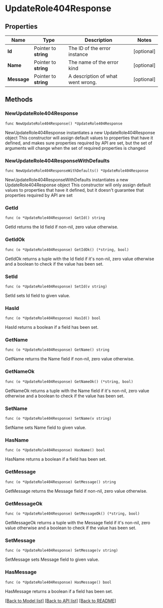 # UpdateRole404Response

## Properties

Name | Type | Description | Notes
------------ | ------------- | ------------- | -------------
**Id** | Pointer to **string** | The ID of the error instance | [optional] 
**Name** | Pointer to **string** | The name of the error kind | [optional] 
**Message** | Pointer to **string** | A description of what went wrong. | [optional] 

## Methods

### NewUpdateRole404Response

`func NewUpdateRole404Response() *UpdateRole404Response`

NewUpdateRole404Response instantiates a new UpdateRole404Response object
This constructor will assign default values to properties that have it defined,
and makes sure properties required by API are set, but the set of arguments
will change when the set of required properties is changed

### NewUpdateRole404ResponseWithDefaults

`func NewUpdateRole404ResponseWithDefaults() *UpdateRole404Response`

NewUpdateRole404ResponseWithDefaults instantiates a new UpdateRole404Response object
This constructor will only assign default values to properties that have it defined,
but it doesn't guarantee that properties required by API are set

### GetId

`func (o *UpdateRole404Response) GetId() string`

GetId returns the Id field if non-nil, zero value otherwise.

### GetIdOk

`func (o *UpdateRole404Response) GetIdOk() (*string, bool)`

GetIdOk returns a tuple with the Id field if it's non-nil, zero value otherwise
and a boolean to check if the value has been set.

### SetId

`func (o *UpdateRole404Response) SetId(v string)`

SetId sets Id field to given value.

### HasId

`func (o *UpdateRole404Response) HasId() bool`

HasId returns a boolean if a field has been set.

### GetName

`func (o *UpdateRole404Response) GetName() string`

GetName returns the Name field if non-nil, zero value otherwise.

### GetNameOk

`func (o *UpdateRole404Response) GetNameOk() (*string, bool)`

GetNameOk returns a tuple with the Name field if it's non-nil, zero value otherwise
and a boolean to check if the value has been set.

### SetName

`func (o *UpdateRole404Response) SetName(v string)`

SetName sets Name field to given value.

### HasName

`func (o *UpdateRole404Response) HasName() bool`

HasName returns a boolean if a field has been set.

### GetMessage

`func (o *UpdateRole404Response) GetMessage() string`

GetMessage returns the Message field if non-nil, zero value otherwise.

### GetMessageOk

`func (o *UpdateRole404Response) GetMessageOk() (*string, bool)`

GetMessageOk returns a tuple with the Message field if it's non-nil, zero value otherwise
and a boolean to check if the value has been set.

### SetMessage

`func (o *UpdateRole404Response) SetMessage(v string)`

SetMessage sets Message field to given value.

### HasMessage

`func (o *UpdateRole404Response) HasMessage() bool`

HasMessage returns a boolean if a field has been set.


[[Back to Model list]](../README.md#documentation-for-models) [[Back to API list]](../README.md#documentation-for-api-endpoints) [[Back to README]](../README.md)


